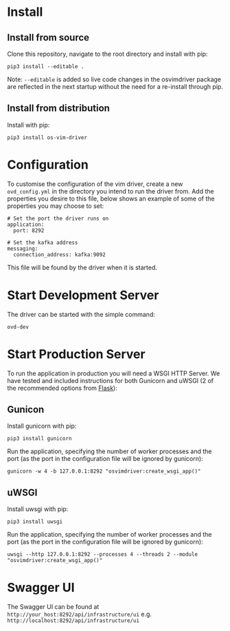 # Install

## Install from source

Clone this repository, navigate to the root directory and install with pip:

```
pip3 install --editable .
```

Note: `--editable` is added so live code changes in the osvimdriver package are reflected in the next startup without the need for a re-install through pip.

## Install from distribution

Install with pip:

```
pip3 install os-vim-driver
```

# Configuration

To customise the configuration of the vim driver, create a new `ovd_config.yml` in the directory you intend to run the driver from. Add the properties you desire to this file, below shows an example of some of the properties you may choose to set:

```
# Set the port the driver runs on
application:
  port: 8292

# Set the kafka address
messaging:
  connection_address: kafka:9092
```

This file will be found by the driver when it is started.

# Start Development Server

The driver can be started with the simple command:

```
ovd-dev
```

# Start Production Server

To run the application in production you will need a WSGI HTTP Server. We have tested and included instructions for both Gunicorn and uWSGI (2 of the recommended options from [Flask](https://flask.palletsprojects.com/en/1.1.x/deploying/wsgi-standalone/)):

## Gunicon

Install gunicorn with pip:

```
pip3 install gunicorn
```

Run the application, specifying the number of worker processes and the port (as the port in the configuration file will be ignored by gunicorn):

```
gunicorn -w 4 -b 127.0.0.1:8292 "osvimdriver:create_wsgi_app()"
```

## uWSGI

Install uwsgi with pip:

```
pip3 install uwsgi
```

Run the application, specifying the number of worker processes and the port (as the port in the configuration file will be ignored by gunicorn):

```
uwsgi --http 127.0.0.1:8292 --processes 4 --threads 2 --module "osvimdriver:create_wsgi_app()"
```

# Swagger UI

The Swagger UI can be found at `http://your_host:8292/api/infrastructure/ui` e.g. `http://localhost:8292/api/infrastructure/ui`
